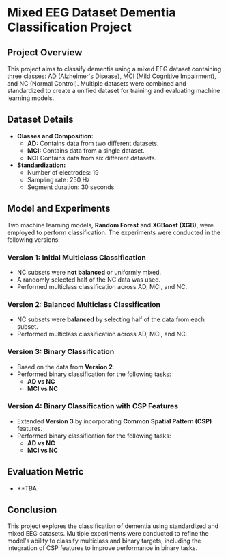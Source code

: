 # Mixed EEG Dataset Dementia Classification Project

## Project Overview
This project aims to classify dementia using a mixed EEG dataset containing three classes: AD (Alzheimer's Disease), MCI (Mild Cognitive Impairment), and NC (Normal Control). Multiple datasets were combined and standardized to create a unified dataset for training and evaluating machine learning models.

## Dataset Details
- **Classes and Composition:**
  - **AD:** Contains data from two different datasets.
  - **MCI:** Contains data from a single dataset.
  - **NC:** Contains data from six different datasets.
- **Standardization:**
  - Number of electrodes: 19
  - Sampling rate: 250 Hz
  - Segment duration: 30 seconds

## Model and Experiments
Two machine learning models, **Random Forest** and **XGBoost (XGB)**, were employed to perform classification. The experiments were conducted in the following versions:

### Version 1: Initial Multiclass Classification
- NC subsets were **not balanced** or uniformly mixed.
- A randomly selected half of the NC data was used.
- Performed multiclass classification across AD, MCI, and NC.

### Version 2: Balanced Multiclass Classification
- NC subsets were **balanced** by selecting half of the data from each subset.
- Performed multiclass classification across AD, MCI, and NC.

### Version 3: Binary Classification
- Based on the data from **Version 2**.
- Performed binary classification for the following tasks:
  - **AD vs NC**
  - **MCI vs NC**

### Version 4: Binary Classification with CSP Features
- Extended **Version 3** by incorporating **Common Spatial Pattern (CSP)** features.
- Performed binary classification for the following tasks:
  - **AD vs NC**
  - **MCI vs NC**

## Evaluation Metric
- **TBA

## Conclusion
This project explores the classification of dementia using standardized and mixed EEG datasets. Multiple experiments were conducted to refine the model's ability to classify multiclass and binary targets, including the integration of CSP features to improve performance in binary tasks.
